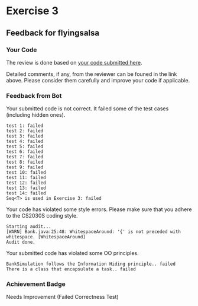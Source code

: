 # Exercise 3
## Feedback for flyingsalsa
### Your Code
The review is done based on [your code submitted here](https://www.github.com/nus-cs2030s-2324-s2/ex3-flyingsalsa/commit/549da2d9cbd6e69d94a5b9c5305573e56dfa94a3).

Detailed comments, if any, from the reviewer can be founed in the link above.  Please consider them carefully and improve your code if applicable.

### Feedback from Bot
Your submitted code is not correct.  It failed some of the test cases (including hidden ones).
```
test 1: failed
test 2: failed
test 3: failed
test 4: failed
test 5: failed
test 6: failed
test 7: failed
test 8: failed
test 9: failed
test 10: failed
test 11: failed
test 12: failed
test 13: failed
test 14: failed
Seq<T> is used in Exercise 3: failed
```
Your code has violated some style errors.  Please make sure that you adhere to the CS2030S coding style.
```
Starting audit...
[WARN] Bank.java:25:48: WhitespaceAround: '{' is not preceded with whitespace. [WhitespaceAround]
Audit done.
```
Your submitted code has violated some OO principles.
```
BankSimulation follows the Information Hiding principle.. failed
There is a class that encapsulate a task.. failed
```


### Achievement Badge

Needs Improvement (Failed Correctness Test)
